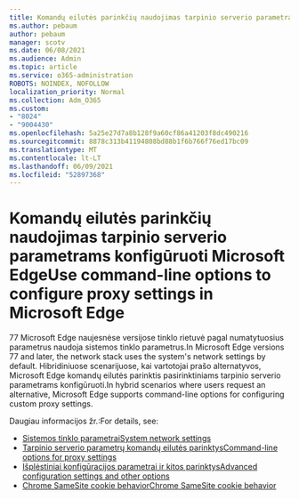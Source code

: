 ```yaml
---
title: Komandų eilutės parinkčių naudojimas tarpinio serverio parametrams konfigūruoti Microsoft Edge
ms.author: pebaum
author: pebaum
manager: scotv
ms.date: 06/08/2021
ms.audience: Admin
ms.topic: article
ms.service: o365-administration
ROBOTS: NOINDEX, NOFOLLOW
localization_priority: Normal
ms.collection: Adm_O365
ms.custom:
- "8024"
- "9004430"
ms.openlocfilehash: 5a25e27d7a8b128f9a60cf86a41203f8dc490216
ms.sourcegitcommit: 8878c313b41194808bd88b1f6b766f76ed17bc09
ms.translationtype: MT
ms.contentlocale: lt-LT
ms.lasthandoff: 06/09/2021
ms.locfileid: "52897368"
---
```

# <a name="use-command-line-options-to-configure-proxy-settings-in-microsoft-edge"></a><span data-ttu-id="59f33-102">Komandų eilutės parinkčių naudojimas tarpinio serverio parametrams konfigūruoti Microsoft Edge</span><span class="sxs-lookup"><span data-stu-id="59f33-102">Use command-line options to configure proxy settings in Microsoft Edge</span></span>

<span data-ttu-id="59f33-103">77 Microsoft Edge naujesnėse versijose tinklo rietuvė pagal numatytuosius parametrus naudoja sistemos tinklo parametrus.</span><span class="sxs-lookup"><span data-stu-id="59f33-103">In Microsoft Edge versions 77 and later, the network stack uses the system's network settings by default.</span></span> <span data-ttu-id="59f33-104">Hibridiniuose scenarijuose, kai vartotojai prašo alternatyvos, Microsoft Edge komandų eilutės parinktis pasirinktiniams tarpinio serverio parametrams konfigūruoti.</span><span class="sxs-lookup"><span data-stu-id="59f33-104">In hybrid scenarios where users request an alternative, Microsoft Edge supports command-line options for configuring custom proxy settings.</span></span> 

<span data-ttu-id="59f33-105">Daugiau informacijos žr.:</span><span class="sxs-lookup"><span data-stu-id="59f33-105">For details, see:</span></span>

- [<span data-ttu-id="59f33-106">Sistemos tinklo parametrai</span><span class="sxs-lookup"><span data-stu-id="59f33-106">System network settings</span></span>](/deployedge/edge-learnmore-cmdline-options-proxy-settings#system-network-settings)
- [<span data-ttu-id="59f33-107">Tarpinio serverio parametrų komandų eilutės parinktys</span><span class="sxs-lookup"><span data-stu-id="59f33-107">Command-line options for proxy settings</span></span>](/deployedge/edge-learnmore-cmdline-options-proxy-settings#system-network-settings)
- [<span data-ttu-id="59f33-108">Išplėstiniai konfigūracijos parametrai ir kitos parinktys</span><span class="sxs-lookup"><span data-stu-id="59f33-108">Advanced configuration settings and other options</span></span>](https://go.microsoft.com/fwlink/?linkid=2134293)
- [<span data-ttu-id="59f33-109">Chrome SameSite cookie behavior</span><span class="sxs-lookup"><span data-stu-id="59f33-109">Chrome SameSite cookie behavior</span></span>](/office365/troubleshoot/miscellaneous/chrome-behavior-affects-applications)